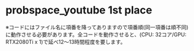 # probspace_youtube 1st place

※コードにはファイル名に項番を降ってありますので項番順(同一項番は順不同)に動作させる必要があります。全コードを動作させると、(CPU: 32コア/GPU: RTX2080Ti x 1)で延べ12〜13時間程度を要します。
